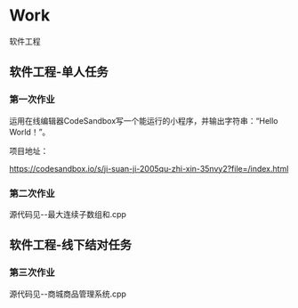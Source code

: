 # Work
软件工程
## 软件工程-单人任务
### 第一次作业
运用在线编辑器CodeSandbox写一个能运行的小程序，并输出字符串：“Hello World！”。

项目地址：

https://codesandbox.io/s/ji-suan-ji-2005qu-zhi-xin-35nvy2?file=/index.html
### 第二次作业
源代码见--最大连续子数组和.cpp
## 软件工程-线下结对任务
### 第三次作业
源代码见--商城商品管理系统.cpp
